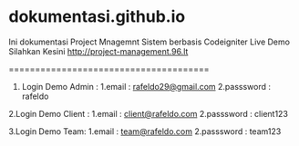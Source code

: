 # dokumentasi.github.io
Ini dokumentasi Project Mnagemnt Sistem berbasis Codeigniter Live Demo Silahkan Kesini http://project-management.96.lt

======================================                                                       

1. Login Demo Admin :
    1.email : rafeldo29@gmail.com
    2.passsword : rafeldo


2.Login Demo Client :
    1.email : client@rafeldo.com
    2.passsword : client123

3.Login Demo Team:
    1.email : team@rafeldo.com
    2.passsword : team123

